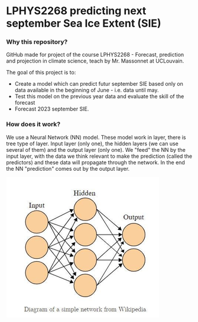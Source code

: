 # LPHYS2268 predicting next september Sea Ice Extent (SIE)

### Why this repository?

GitHub made for project of the course LPHYS2268 - Forecast, prediction and projection in climate science, teach by Mr. Massonnet at UCLouvain.

The goal of this project is to:
- Create a model which can predict futur september SIE based only on data available in the beginning of June - i.e. data until may.
- Test this model on the previous year data and evaluate the skill of the forecast
- Forecast 2023 september SIE.

### How does it work?

We use a Neural Network (NN) model. These model work in layer, there is tree type of layer. Input layer (only one), the hidden layers (we can use several of them) and the output layer (only one). We "feed" the NN by the input layer, with the data we think relevant to make the prediction (called the predictors) and these data will propagate through the network. In the end the NN "prediction" comes out by the output layer.

![alt text](https://github.com/AugustinLambotte/Figure/blob/main/1_nevKs6306VMnE3aP-C0zbg.jpg?raw=true)